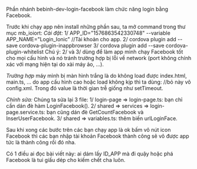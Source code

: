 Phần nhánh bebinh-dev-login-facebook làm chức năng login bằng Facebook.

Trước khi chạy app nên install những phần sau, ta mở command trong thư mục mb_ioiort:
*Cài đặt:*
1/ APP_ID="1576863542330748" --variable APP_NAME="Login_Ionic" //Tài khoản cho app.
2/ cordova plugin add --save cordova-plugin-inappbrowser 
3/ cordova plugin add --save cordova-plugin-whitelist
Chú ý: 2/ và 3/ dùng để làm app mình chạy Facebook tốt cho mọi cấu hình và nó tránh trường hợp bị lỗi về network (port không chính xác với mạng hiện tại do xài máy ảo, ...).

*Trường hợp* máy mình bị màn hình trắng là do không load được index.html, main.ts, ... do app cấu hình cao hoặc load không kịp thì ta dùng:
<preference name="loadUrlTimeoutValue" value="700000"/> //bỏ này vô config.xml. Trong đó value là thời gian trễ giống như setTimeout.

*Chỉnh sửa:*
Chúng ta sửa lại 3 file:
1/ login-page => login-page.ts: bạn chỉ cần dán đè hàm LoginFacebook().
2/ shared => services => login-page.service.ts: bạn cũng dán đè GetCountFacebook và InserUserFacebook. 
3/ shared => variables.ts: thêm biến urlLoginFace.

Sau khi xong các bước trên các bạn chạy app là ok bấm vô nút icon Facebook thì các bạn nhập tài khoản Facebook thành công sẽ vô được app tức là thành công rồi đó nha.

Có 1 điều ai đọc bài viết này: ai dám lấy ID_APP mà đi quậy hoặc phá Facebook là tui giấu dép cho kiếm chết cha luôn.


